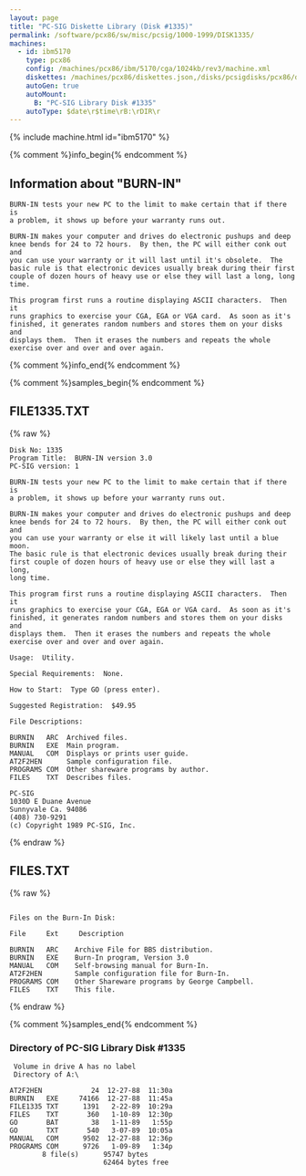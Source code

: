 ```yaml
---
layout: page
title: "PC-SIG Diskette Library (Disk #1335)"
permalink: /software/pcx86/sw/misc/pcsig/1000-1999/DISK1335/
machines:
  - id: ibm5170
    type: pcx86
    config: /machines/pcx86/ibm/5170/cga/1024kb/rev3/machine.xml
    diskettes: /machines/pcx86/diskettes.json,/disks/pcsigdisks/pcx86/diskettes.json
    autoGen: true
    autoMount:
      B: "PC-SIG Library Disk #1335"
    autoType: $date\r$time\rB:\rDIR\r
---
```


{% include machine.html id="ibm5170" %}

{% comment %}info_begin{% endcomment %}

## Information about "BURN-IN"

    BURN-IN tests your new PC to the limit to make certain that if there is
    a problem, it shows up before your warranty runs out.
    
    BURN-IN makes your computer and drives do electronic pushups and deep
    knee bends for 24 to 72 hours.  By then, the PC will either conk out and
    you can use your warranty or it will last until it's obsolete.  The
    basic rule is that electronic devices usually break during their first
    couple of dozen hours of heavy use or else they will last a long, long
    time.
    
    This program first runs a routine displaying ASCII characters.  Then it
    runs graphics to exercise your CGA, EGA or VGA card.  As soon as it's
    finished, it generates random numbers and stores them on your disks and
    displays them.  Then it erases the numbers and repeats the whole
    exercise over and over and over again.
{% comment %}info_end{% endcomment %}

{% comment %}samples_begin{% endcomment %}

## FILE1335.TXT

{% raw %}
```
Disk No: 1335
Program Title:  BURN-IN version 3.0
PC-SIG version: 1

BURN-IN tests your new PC to the limit to make certain that if there is
a problem, it shows up before your warranty runs out.

BURN-IN makes your computer and drives do electronic pushups and deep
knee bends for 24 to 72 hours.  By then, the PC will either conk out and
you can use your warranty or else it will likely last until a blue moon.
The basic rule is that electronic devices usually break during their
first couple of dozen hours of heavy use or else they will last a long,
long time.

This program first runs a routine displaying ASCII characters.  Then it
runs graphics to exercise your CGA, EGA or VGA card.  As soon as it's
finished, it generates random numbers and stores them on your disks and
displays them.  Then it erases the numbers and repeats the whole
exercise over and over and over again.

Usage:  Utility.

Special Requirements:  None.

How to Start:  Type GO (press enter).

Suggested Registration:  $49.95

File Descriptions:

BURNIN   ARC  Archived files.
BURNIN   EXE  Main program.
MANUAL   COM  Displays or prints user guide.
AT2F2HEN      Sample configuration file.
PROGRAMS COM  Other shareware programs by author.
FILES    TXT  Describes files.

PC-SIG
1030D E Duane Avenue
Sunnyvale Ca. 94086
(408) 730-9291
(c) Copyright 1989 PC-SIG, Inc.

```
{% endraw %}

## FILES.TXT

{% raw %}
```

Files on the Burn-In Disk:

File     Ext     Description

BURNIN   ARC    Archive File for BBS distribution.
BURNIN   EXE    Burn-In program, Version 3.0
MANUAL   COM    Self-browsing manual for Burn-In.
AT2F2HEN        Sample configuration file for Burn-In.
PROGRAMS COM    Other Shareware programs by George Campbell.
FILES    TXT    This file.
```
{% endraw %}

{% comment %}samples_end{% endcomment %}

### Directory of PC-SIG Library Disk #1335

     Volume in drive A has no label
     Directory of A:\

    AT2F2HEN            24  12-27-88  11:30a
    BURNIN   EXE     74166  12-27-88  11:45a
    FILE1335 TXT      1391   2-22-89  10:29a
    FILES    TXT       360   1-10-89  12:30p
    GO       BAT        38   1-11-89   1:55p
    GO       TXT       540   3-07-89  10:05a
    MANUAL   COM      9502  12-27-88  12:36p
    PROGRAMS COM      9726   1-09-89   1:34p
            8 file(s)      95747 bytes
                           62464 bytes free
